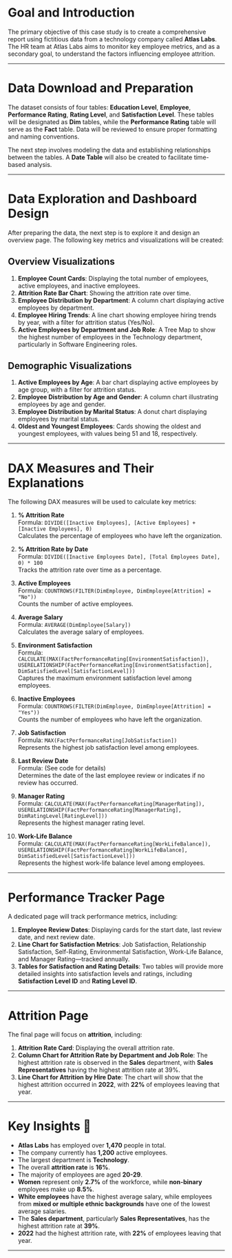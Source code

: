 # Goal and Introduction

The primary objective of this case study is to create a comprehensive report using fictitious data from a technology company called **Atlas Labs**. The HR team at Atlas Labs aims to monitor key employee metrics, and as a secondary goal, to understand the factors influencing employee attrition.

---

# Data Download and Preparation

The dataset consists of four tables: **Education Level**, **Employee**, **Performance Rating**, **Rating Level**, and **Satisfaction Level**. These tables will be designated as **Dim** tables, while the **Performance Rating** table will serve as the **Fact** table. Data will be reviewed to ensure proper formatting and naming conventions.

The next step involves modeling the data and establishing relationships between the tables. A **Date Table** will also be created to facilitate time-based analysis.

---

# Data Exploration and Dashboard Design

After preparing the data, the next step is to explore it and design an overview page. The following key metrics and visualizations will be created:

## Overview Visualizations

1. **Employee Count Cards**: Displaying the total number of employees, active employees, and inactive employees.
2. **Attrition Rate Bar Chart**: Showing the attrition rate over time.
3. **Employee Distribution by Department**: A column chart displaying active employees by department.
4. **Employee Hiring Trends**: A line chart showing employee hiring trends by year, with a filter for attrition status (Yes/No).
5. **Active Employees by Department and Job Role**: A Tree Map to show the highest number of employees in the Technology department, particularly in Software Engineering roles.

## Demographic Visualizations

1. **Active Employees by Age**: A bar chart displaying active employees by age group, with a filter for attrition status.
2. **Employee Distribution by Age and Gender**: A column chart illustrating employees by age and gender.
3. **Employee Distribution by Marital Status**: A donut chart displaying employees by marital status.
4. **Oldest and Youngest Employees**: Cards showing the oldest and youngest employees, with values being 51 and 18, respectively.

---

# DAX Measures and Their Explanations

The following DAX measures will be used to calculate key metrics:

1. **% Attrition Rate**  
   Formula: `DIVIDE([Inactive Employees], [Active Employees] + [Inactive Employees], 0)`  
   Calculates the percentage of employees who have left the organization.

2. **% Attrition Rate by Date**  
   Formula: `DIVIDE([Inactive Employees Date], [Total Employees Date], 0) * 100`  
   Tracks the attrition rate over time as a percentage.

3. **Active Employees**  
   Formula: `COUNTROWS(FILTER(DimEmployee, DimEmployee[Attrition] = "No"))`  
   Counts the number of active employees.

4. **Average Salary**  
   Formula: `AVERAGE(DimEmployee[Salary])`  
   Calculates the average salary of employees.

5. **Environment Satisfaction**  
   Formula: `CALCULATE(MAX(FactPerformanceRating[EnvironmentSatisfaction]), USERELATIONSHIP(FactPerformanceRating[EnvironmentSatisfaction], DimSatisfiedLevel[SatisfactionLevel]))`  
   Captures the maximum environment satisfaction level among employees.

6. **Inactive Employees**  
   Formula: `COUNTROWS(FILTER(DimEmployee, DimEmployee[Attrition] = "Yes"))`  
   Counts the number of employees who have left the organization.

7. **Job Satisfaction**  
   Formula: `MAX(FactPerformanceRating[JobSatisfaction])`  
   Represents the highest job satisfaction level among employees.

8. **Last Review Date**  
   Formula: (See code for details)  
   Determines the date of the last employee review or indicates if no review has occurred.

9. **Manager Rating**  
   Formula: `CALCULATE(MAX(FactPerformanceRating[ManagerRating]), USERELATIONSHIP(FactPerformanceRating[ManagerRating], DimRatingLevel[RatingLevel]))`  
   Represents the highest manager rating level.

10. **Work-Life Balance**  
    Formula: `CALCULATE(MAX(FactPerformanceRating[WorkLifeBalance]), USERELATIONSHIP(FactPerformanceRating[WorkLifeBalance], DimSatisfiedLevel[SatisfactionLevel]))`  
    Represents the highest work-life balance level among employees.

---

# Performance Tracker Page

A dedicated page will track performance metrics, including:

1. **Employee Review Dates**: Displaying cards for the start date, last review date, and next review date.  
2. **Line Chart for Satisfaction Metrics**: Job Satisfaction, Relationship Satisfaction, Self-Rating, Environmental Satisfaction, Work-Life Balance, and Manager Rating—tracked annually.  
3. **Tables for Satisfaction and Rating Details**: Two tables will provide more detailed insights into satisfaction levels and ratings, including **Satisfaction Level ID** and **Rating Level ID**.

---

# Attrition Page

The final page will focus on **attrition**, including:

1. **Attrition Rate Card**: Displaying the overall attrition rate.  
2. **Column Chart for Attrition Rate by Department and Job Role**: The highest attrition rate is observed in the **Sales** department, with **Sales Representatives** having the highest attrition rate at 39%.  
3. **Line Chart for Attrition by Hire Date**: The chart will show that the highest attrition occurred in **2022**, with **22%** of employees leaving that year.

---

# Key Insights 🧠

- **Atlas Labs** has employed over **1,470** people in total.
- The company currently has **1,200** active employees.
- The largest department is **Technology**.
- The overall **attrition rate** is **16%**.
- The majority of employees are aged **20-29**.
- **Women** represent only **2.7%** of the workforce, while **non-binary** employees make up **8.5%**.
- **White employees** have the highest average salary, while employees from **mixed or multiple ethnic backgrounds** have one of the lowest average salaries.
- The **Sales department**, particularly **Sales Representatives**, has the highest attrition rate at **39%**.
- **2022** had the highest attrition rate, with **22%** of employees leaving that year.

---

